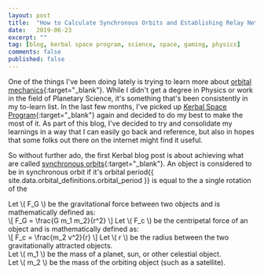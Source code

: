 ```yaml
---
layout: post
title:  "How to Calculate Synchronous Orbits and Establishing Relay Networks"
date:   2019-06-23
excerpt: ""
tag: [blog, kerbal space program, science, space, gaming, physics]
comments: false
published: false
---
```


One of the things I've been doing lately is trying to learn more about [orbital mechanics](https://en.wikipedia.org/wiki/Orbital_mechanics){:target="_blank"}. While I didn't get a degree in Physics or work in the field of Planetary Science, it's something that's been consistently in my to-learn list. In the last few months, I've picked up [Kerbal Space Program](https://www.kerbalspaceprogram.com/){:target="_blank"} again and decided to do my best to make the most of it. As part of this blog, I've decided to try and consolidate my learnings in a way that I can easily go back and reference, but also in hopes that some folks out there on the internet might find it useful.

So without further ado, the first Kerbal blog post is about achieving what are called [synchronous orbits](https://en.wikipedia.org/wiki/Synchronous_orbit){:target="_blank"}. An object is considered to be in synchronous orbit if it's <a class="tooltip">orbital period<span class="tooltiptext">{{ site.data.orbital_definitions.orbital_period }}</span></a> is equal to the a single rotation of the


Let \\( F_G \\) be the gravitational force between two objects and is mathematically defined as:<br/>
\\[ F_G = \frac{G m_1 m_2}{r^2} \\]
Let \\( F_c \\) be the centripetal force of an object and is mathematically defined as:<br/>
\\[ F_c = \frac{m_2 v^2}{r} \\]
Let \\( r \\) be the radius between the two gravitationally attracted objects.<br/>
Let \\( m_1 \\) be the mass of a planet, sun, or other celestial object.<br/>
Let \\( m_2 \\) be the mass of the orbiting object (such as a satellite).<br/>

